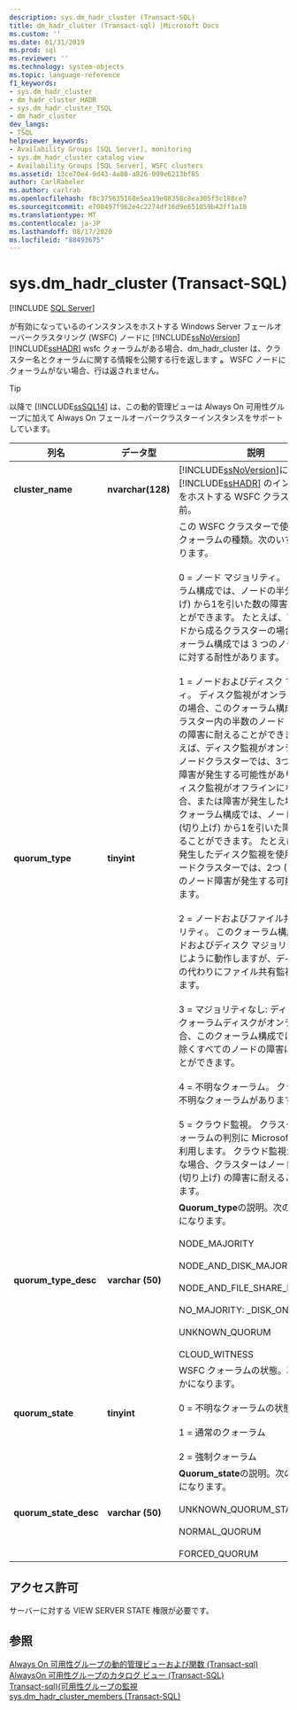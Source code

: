 ```yaml
---
description: sys.dm_hadr_cluster (Transact-SQL)
title: dm_hadr_cluster (Transact-sql) |Microsoft Docs
ms.custom: ''
ms.date: 01/31/2019
ms.prod: sql
ms.reviewer: ''
ms.technology: system-objects
ms.topic: language-reference
f1_keywords:
- sys.dm_hadr_cluster
- dm_hadr_cluster_HADR
- sys.dm_hadr_cluster_TSQL
- dm_hadr_cluster
dev_langs:
- TSQL
helpviewer_keywords:
- Availability Groups [SQL Server], monitoring
- sys.dm_hadr_cluster catalog view
- Availability Groups [SQL Server], WSFC clusters
ms.assetid: 13ce70e4-9d43-4a80-a826-099e6213bf85
author: CarlRabeler
ms.author: carlrab
ms.openlocfilehash: f8c375635168e5ea19e08358c8ea305f5c188ce7
ms.sourcegitcommit: e700497f962e4c2274df16d9e651059b42ff1a10
ms.translationtype: MT
ms.contentlocale: ja-JP
ms.lasthandoff: 08/17/2020
ms.locfileid: "88493675"
---
```

# <a name="sysdm_hadr_cluster-transact-sql"></a>sys.dm_hadr_cluster (Transact-SQL)
[!INCLUDE [SQL Server](../../includes/applies-to-version/sqlserver.md)]

  が有効になっているのインスタンスをホストする Windows Server フェールオーバークラスタリング (WSFC) ノードに [!INCLUDE[ssNoVersion](../../includes/ssnoversion-md.md)] [!INCLUDE[ssHADR](../../includes/sshadr-md.md)] wsfc クォーラムがある場合、dm_hadr_cluster は、クラスター名とクォーラムに関する情報を公開する行を返します **。** WSFC ノードにクォーラムがない場合、行は返されません。  
 > [!TIP]
 > 以降で [!INCLUDE[ssSQL14](../../includes/sssql14-md.md)] は、この動的管理ビューは Always On 可用性グループに加えて Always On フェールオーバークラスターインスタンスをサポートしています。

|列名|データ型|説明|  
|-----------------|---------------|-----------------|  
|**cluster_name**|**nvarchar(128)**|[!INCLUDE[ssNoVersion](../../includes/ssnoversion-md.md)]に対応した [!INCLUDE[ssHADR](../../includes/sshadr-md.md)] のインスタンスをホストする WSFC クラスターの名前。|  
|**quorum_type**|**tinyint**|この WSFC クラスターで使用されるクォーラムの種類。次のいずれかになります。<br /><br /> 0 = ノード マジョリティ。 このクォーラム構成では、ノードの半分 (切り上げ) から1を引いた数の障害に耐えることができます。 たとえば、7 つのノードから成るクラスターの場合、このクォーラム構成では 3 つのノードの障害に対する耐性があります。<br /><br /> 1 = ノードおよびディスク マジョリティ。 ディスク監視がオンラインのままの場合、このクォーラム構成では、クラスター内の半数のノード (切り上げ) の障害に耐えることができます。 たとえば、ディスク監視がオンラインの6ノードクラスターでは、3つのノード障害が発生する可能性があります。 ディスク監視がオフラインになった場合、または障害が発生した場合、このクォーラム構成では、ノードの半分 (切り上げ) から1を引いた障害に耐えることができます。 たとえば、障害が発生したディスク監視を使用する6ノードクラスターでは、2つ (3-1 = 2) のノード障害が発生する可能性があります。<br /><br /> 2 = ノードおよびファイル共有マジョリティ。 このクォーラム構成は "ノードおよびディスク マジョリティ" と同じように動作しますが、ディスク監視の代わりにファイル共有監視を使用します。<br /><br /> 3 = マジョリティなし: ディスクのみ。 クォーラムディスクがオンラインの場合、このクォーラム構成では、1つを除くすべてのノードの障害に耐えることができます。<br /><br /> 4 = 不明なクォーラム。 クラスターに不明なクォーラムがあります。<br /><br /> 5 = クラウド監視。 クラスターは、クォーラムの判別に Microsoft Azure を利用します。 クラウド監視が利用可能な場合、クラスターはノードの半分 (切り上げ) の障害に耐えることができます。|  
|**quorum_type_desc**|**varchar (50)**|**Quorum_type**の説明。次のいずれかになります。<br /><br /> NODE_MAJORITY<br /><br /> NODE_AND_DISK_MAJORITY<br /><br /> NODE_AND_FILE_SHARE_MAJORITY<br /><br /> NO_MAJORITY: _DISK_ONLY <br /><br /> UNKNOWN_QUORUM <br /><br /> CLOUD_WITNESS|  
|**quorum_state**|**tinyint**|WSFC クォーラムの状態。次のいずれかになります。<br /><br /> 0 = 不明なクォーラムの状態<br /><br /> 1 = 通常のクォーラム<br /><br /> 2 = 強制クォーラム|  
|**quorum_state_desc**|**varchar (50)**|**Quorum_state**の説明。次のいずれかになります。<br /><br /> UNKNOWN_QUORUM_STATE<br /><br /> NORMAL_QUORUM<br /><br /> FORCED_QUORUM|  
  
## <a name="permissions"></a>アクセス許可  
 サーバーに対する VIEW SERVER STATE 権限が必要です。  
  
## <a name="see-also"></a>参照  
 [Always On 可用性グループの動的管理ビューおよび関数 &#40;Transact-sql&#41;](../../relational-databases/system-dynamic-management-views/always-on-availability-groups-dynamic-management-views-functions.md)   
 [AlwaysOn 可用性グループのカタログ ビュー &#40;Transact-SQL&#41;](../../relational-databases/system-catalog-views/always-on-availability-groups-catalog-views-transact-sql.md)   
 [Transact-sql&#41;&#40;可用性グループの監視 ](../../database-engine/availability-groups/windows/monitor-availability-groups-transact-sql.md)   
 [sys.dm_hadr_cluster_members &#40;Transact-SQL&#41;](../../relational-databases/system-dynamic-management-views/sys-dm-hadr-cluster-members-transact-sql.md)  
  
  
